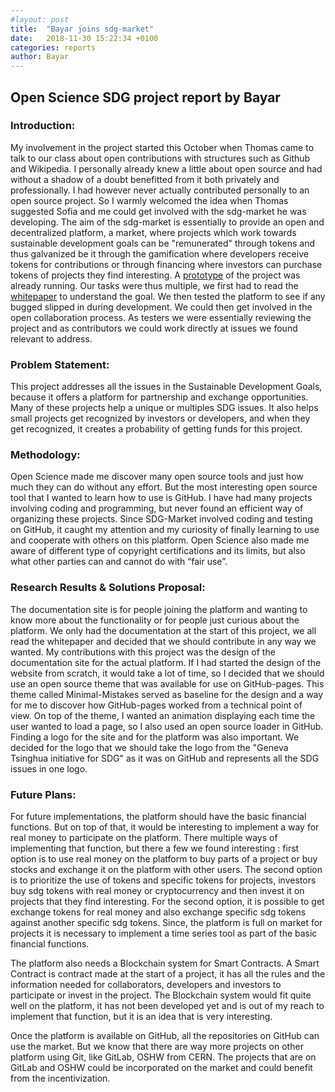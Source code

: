 ```yaml
---
#layout: post
title:  "Bayar joins sdg-market"
date:   2018-11-30 15:22:34 +0100
categories: reports
author: Bayar
---
```

## Open Science SDG project report by Bayar

### Introduction:
My involvement in the project started this October when Thomas came to talk to our class about open contributions with structures such as Github and Wikipedia. I personally already knew a little about open source and had without a shadow of a doubt benefitted from it both privately and professionally. I had however never actually contributed personally to an open source project. So I warmly welcomed the idea when Thomas suggested Sofia and me could get involved with the sdg-market he was developing. The aim of the sdg-market is essentially to provide an open and decentralized platform, a market, where projects which work towards sustainable development goals can be "remunerated" through tokens and thus galvanized be it through the gamification where developers receive  tokens for contributions or through financing where investors can purchase tokens of projects they find interesting. A [prototype](https://sdg-market.oniabsis.com/) of the project was already running. Our tasks were thus multiple, we first had to read the [whitepaper](/whitepaper) to understand the goal. We then tested the platform to see if any bugged slipped in during development. We could then get involved in the open collaboration process. As testers we were essentially reviewing the project and as contributors we could work directly at issues we found relevant to address.

### Problem Statement:
This project addresses all the issues in the Sustainable Development Goals, because it offers a platform for partnership and exchange opportunities. Many of these projects help a unique or multiples SDG issues. It also helps small projects get recognized by investors or developers, and when they get recognized, it creates a probability of getting funds for this project.

### Methodology:
Open Science made me discover many open source tools and just how much they can do without any effort. But the most interesting open source tool that I wanted to learn how to use is GitHub. I have had many projects involving coding and programming, but never found an efficient way of organizing these projects. Since SDG-Market involved coding and testing on GitHub, it caught my attention and my curiosity of finally learning to use and cooperate with others on this platform.
Open Science also made me aware of different type of copyright certifications and its limits, but also what other parties can and cannot do with “fair use”.

### Research Results & Solutions Proposal:
The documentation site is for people joining the platform and wanting to know more about the functionality or for people just curious about the platform. We only had the documentation at the start of this project, we all read the whitepaper and decided that we should contribute in any way we wanted. My contributions with this project was the design of the documentation site for the actual platform.
If I had started the design of the website from scratch, it would take a lot of time, so I decided that we should use an open source theme that was available for use on GitHub-pages. This theme called Minimal-Mistakes served as baseline for the design and a way for me to discover how GitHub-pages worked from a technical point of view. On top of the theme, I wanted an animation displaying each time the user wanted to load a page, so I also used an open source loader in GitHub. Finding a logo for the site and for the platform was also important. We decided for the logo that we should take the logo from the "Geneva Tsinghua initiative for SDG" as it was on GitHub and represents all the SDG issues in one logo.

### Future Plans:
For future implementations, the platform should have the basic financial functions. But on top of that, it would be interesting to implement a way for real money to participate on the platform. There multiple ways of implementing that function, but there a few we found interesting : first option is to use real money on the platform to buy parts of a project or buy stocks and exchange it on the platform with other users. The second option is to prioritize the use of tokens and specific tokens for projects, investors buy sdg tokens with real money or cryptocurrency and then invest it on projects that they find interesting. For the second option, it is possible to get exchange tokens for real money and also exchange specific sdg tokens against another specific sdg tokens. Since, the platform is full on market for projects it is necessary to implement a time series tool as part of the basic financial functions.

The platform also needs a Blockchain system for Smart Contracts. A Smart Contract is contract made at the start of a project, it has all the rules and the information needed for collaborators, developers and investors to participate or invest in the project. The Blockchain system would fit quite well on the platform, it has not been developed yet and is out of my reach to implement that function, but it is an idea that is very interesting.

Once the platform is available on GitHub, all the repositories on GitHub can use the market. But we know that there are way more projects on other platform using Git, like GitLab, OSHW from CERN. The projects that are on GitLab and OSHW could be incorporated on the market and could benefit from the incentivization.
